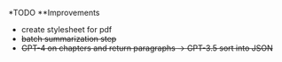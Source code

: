 *TODO
**Improvements
- create stylesheet for pdf
- ~~batch summarization step~~
- ~~GPT-4 on chapters and return paragraphs -> GPT-3.5 sort into JSON~~
